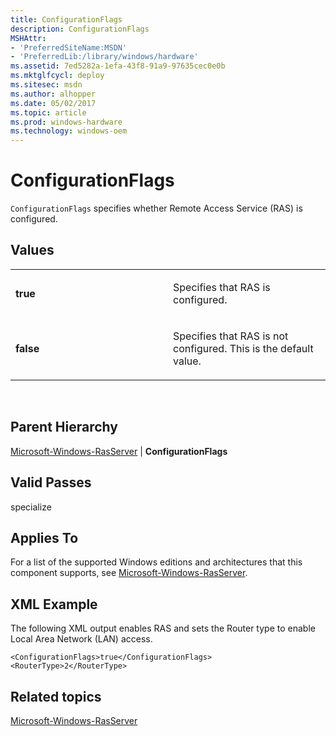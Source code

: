```yaml
---
title: ConfigurationFlags
description: ConfigurationFlags
MSHAttr:
- 'PreferredSiteName:MSDN'
- 'PreferredLib:/library/windows/hardware'
ms.assetid: 7ed5282a-1efa-43f8-91a9-97635cec0e0b
ms.mktglfcycl: deploy
ms.sitesec: msdn
ms.author: alhopper
ms.date: 05/02/2017
ms.topic: article
ms.prod: windows-hardware
ms.technology: windows-oem
---
```


# ConfigurationFlags


`ConfigurationFlags` specifies whether Remote Access Service (RAS) is configured.

## Values


<table>
<colgroup>
<col width="50%" />
<col width="50%" />
</colgroup>
<tbody>
<tr class="odd">
<td><p><strong>true</strong></p></td>
<td><p>Specifies that RAS is configured.</p></td>
</tr>
<tr class="even">
<td><p><strong>false</strong></p></td>
<td><p>Specifies that RAS is not configured. This is the default value.</p></td>
</tr>
</tbody>
</table>

 

## Parent Hierarchy


[Microsoft-Windows-RasServer](microsoft-windows-rasserver.md) | **ConfigurationFlags**

## Valid Passes


specialize

## Applies To


For a list of the supported Windows editions and architectures that this component supports, see [Microsoft-Windows-RasServer](microsoft-windows-rasserver.md).

## XML Example


The following XML output enables RAS and sets the Router type to enable Local Area Network (LAN) access.

```
<ConfigurationFlags>true</ConfigurationFlags>
<RouterType>2</RouterType>
```

## Related topics


[Microsoft-Windows-RasServer](microsoft-windows-rasserver.md)

 

 







